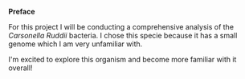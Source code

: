 **Preface**

For this project I will be conducting a comprehensive analysis of the _Carsonella Ruddii_ bacteria.
I chose this specie because it has a small genome which I am very unfamiliar with.

I'm excited to explore this organism and become more familiar with it overall!

